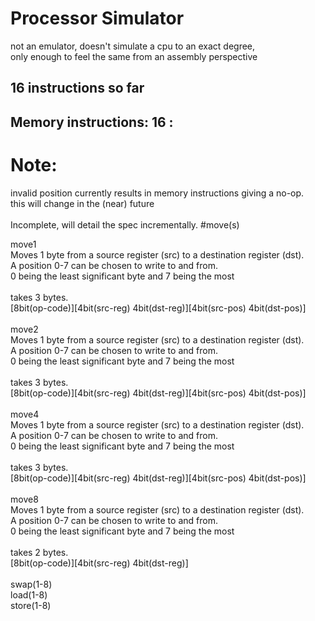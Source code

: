 # Processor Simulator

not an emulator, doesn't simulate a cpu to an exact degree, <br>
only enough to feel the same from an assembly perspective

## 16 instructions so far

## Memory instructions: 16 : 

# Note: 
invalid position currently results in memory instructions giving a no-op.<br>
this will change in the (near) future<br>
<br>
Incomplete, will detail the spec incrementally.
#move(s)
<br>

move1<br>
    Moves 1 byte from a source register (src) to a destination register (dst).<br>
    A position 0-7 can be chosen to write to and from. <br>
    0 being the least significant byte and 7 being the most<br>
<br>
    takes 3 bytes.<br>
    \[8bit(op-code)]\[4bit(src-reg) 4bit(dst-reg)]\[4bit(src-pos) 4bit(dst-pos)]<br>
<br>
move2<br>
    Moves 1 byte from a source register (src) to a destination register (dst).<br>
    A position 0-7 can be chosen to write to and from. <br>
    0 being the least significant byte and 7 being the most<br>
<br>
    takes 3 bytes.<br>
    \[8bit(op-code)]\[4bit(src-reg) 4bit(dst-reg)]\[4bit(src-pos) 4bit(dst-pos)]<br>
<br>
move4<br>
    Moves 1 byte from a source register (src) to a destination register (dst).<br>
    A position 0-7 can be chosen to write to and from. <br>
    0 being the least significant byte and 7 being the most<br>
<br>
    takes 3 bytes.<br>
    \[8bit(op-code)]\[4bit(src-reg) 4bit(dst-reg)]\[4bit(src-pos) 4bit(dst-pos)]<br>
<br>
move8<br>
    Moves 1 byte from a source register (src) to a destination register (dst).<br>
    A position 0-7 can be chosen to write to and from. <br>
    0 being the least significant byte and 7 being the most<br>
<br>
    takes 2 bytes.<br>
    \[8bit(op-code)]\[4bit(src-reg) 4bit(dst-reg)]<br>
<br>
swap(1-8)<br>
load(1-8)<br>
store(1-8)<br>

